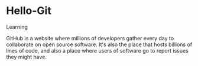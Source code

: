 # Hello-Git
Learning

GitHub is a website where millions of developers gather every day to collaborate on open source software. It's also the place that hosts billions of lines of code, and also a place where users of software go to report issues they might have. 
